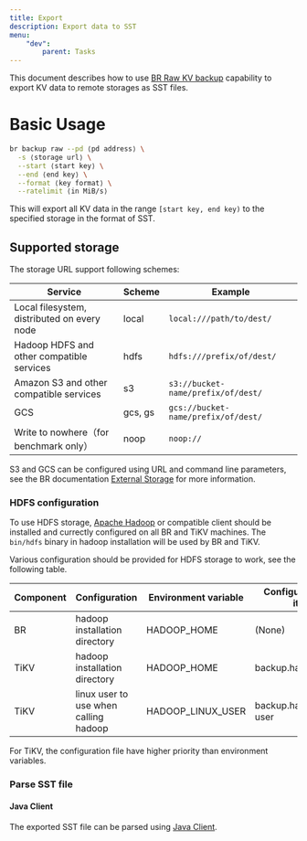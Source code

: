 ```yaml
---
title: Export
description: Export data to SST
menu:
    "dev":
        parent: Tasks
---
```


This document describes how to use [BR Raw KV backup](br-rawkv) capability to export KV data to remote storages as SST files.

[br-rawkv]: https://docs.pingcap.com/tidb/stable/use-br-command-line-tool#restore-raw-kv-experimental-feature

# Basic Usage

```bash
br backup raw --pd ⟨pd address⟩ \
  -s ⟨storage url⟩ \
  --start ⟨start key⟩ \
  --end ⟨end key⟩ \
  --format ⟨key format⟩ \
  --ratelimit ⟨in MiB/s⟩
```

This will export all KV data in the range `[start key, end key)` to the specified storage in the format of SST.

## Supported storage

The storage URL support following schemes:

| Service                                     | Scheme  | Example                             |
|---------------------------------------------|---------|-------------------------------------|
| Local filesystem, distributed on every node | local   | `local:///path/to/dest/`            |
| Hadoop HDFS and other compatible services   | hdfs    | `hdfs:///prefix/of/dest/`           |
| Amazon S3 and other compatible services     | s3      | `s3://bucket-name/prefix/of/dest/`  |
| GCS                                         | gcs, gs | `gcs://bucket-name/prefix/of/dest/` |
| Write to nowhere（for benchmark only）      | noop    | `noop://`                           |

S3 and GCS can be configured using URL and command line parameters, see the BR documentation [External Storage](br-external-storage) for more information.

[br-external-storage]: https://docs.pingcap.com/tidb/stable/backup-and-restore-storages

### HDFS configuration

To use HDFS storage, [Apache Hadoop](hdfs-client) or compatible client should be installed and currectly configured on all BR and TiKV machines. The `bin/hdfs` binary in hadoop installation will be used by BR and TiKV.

Various configuration should be provided for HDFS storage to work, see the following table.

| Component | Configuration                         | Environment variable | Configuration file item  |
|-----------|---------------------------------------|----------------------|--------------------------|
| BR        | hadoop installation directory         | HADOOP_HOME          | (None)                   |
| TiKV      | hadoop installation directory         | HADOOP_HOME          | backup.hadoop.home       |
| TiKV      | linux user to use when calling hadoop | HADOOP_LINUX_USER    | backup.hadoop.linux-user |

For TiKV, the configuration file have higher priority than environment variables.

[hdfs-client]: https://hadoop.apache.org/docs/stable/

### Parse SST file

#### Java Client

The exported SST file can be parsed using [Java Client](../../../reference/clients/java).


